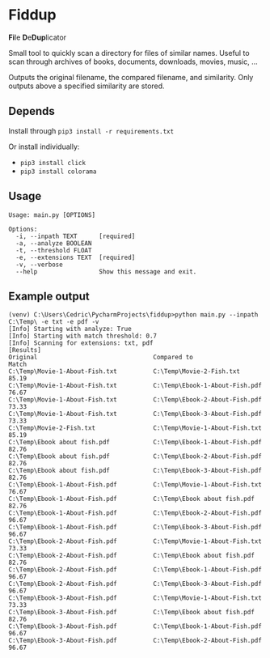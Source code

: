 # Fiddup

**Fi**le **D**e**Dup**licator

Small tool to quickly scan a directory for files of similar names.
Useful to scan through archives of books, documents, downloads, movies, music, ...

Outputs the original filename, the compared filename, and similarity.
Only outputs above a specified similarity are stored.

## Depends

Install through
`pip3 install -r requirements.txt`

Or install individually:
* `pip3 install click`
* `pip3 install colorama`

## Usage
```
Usage: main.py [OPTIONS]

Options:
  -i, --inpath TEXT      [required]
  -a, --analyze BOOLEAN
  -t, --threshold FLOAT
  -e, --extensions TEXT  [required]
  -v, --verbose
  --help                 Show this message and exit.
```

## Example output

```
(venv) C:\Users\Cedric\PycharmProjects\fiddup>python main.py --inpath C:\Temp\ -e txt -e pdf -v
[Info] Starting with analyze: True
[Info] Starting with match threshold: 0.7
[Info] Scanning for extensions: txt, pdf
[Results]
Original                                Compared to                             Match          
C:\Temp\Movie-1-About-Fish.txt          C:\Temp\Movie-2-Fish.txt                          85.19
C:\Temp\Movie-1-About-Fish.txt          C:\Temp\Ebook-1-About-Fish.pdf                    76.67
C:\Temp\Movie-1-About-Fish.txt          C:\Temp\Ebook-2-About-Fish.pdf                    73.33
C:\Temp\Movie-1-About-Fish.txt          C:\Temp\Ebook-3-About-Fish.pdf                    73.33
C:\Temp\Movie-2-Fish.txt                C:\Temp\Movie-1-About-Fish.txt                    85.19
C:\Temp\Ebook about fish.pdf            C:\Temp\Ebook-1-About-Fish.pdf                    82.76
C:\Temp\Ebook about fish.pdf            C:\Temp\Ebook-2-About-Fish.pdf                    82.76
C:\Temp\Ebook about fish.pdf            C:\Temp\Ebook-3-About-Fish.pdf                    82.76
C:\Temp\Ebook-1-About-Fish.pdf          C:\Temp\Movie-1-About-Fish.txt                    76.67
C:\Temp\Ebook-1-About-Fish.pdf          C:\Temp\Ebook about fish.pdf                      82.76
C:\Temp\Ebook-1-About-Fish.pdf          C:\Temp\Ebook-2-About-Fish.pdf                    96.67
C:\Temp\Ebook-1-About-Fish.pdf          C:\Temp\Ebook-3-About-Fish.pdf                    96.67
C:\Temp\Ebook-2-About-Fish.pdf          C:\Temp\Movie-1-About-Fish.txt                    73.33
C:\Temp\Ebook-2-About-Fish.pdf          C:\Temp\Ebook about fish.pdf                      82.76
C:\Temp\Ebook-2-About-Fish.pdf          C:\Temp\Ebook-1-About-Fish.pdf                    96.67
C:\Temp\Ebook-2-About-Fish.pdf          C:\Temp\Ebook-3-About-Fish.pdf                    96.67
C:\Temp\Ebook-3-About-Fish.pdf          C:\Temp\Movie-1-About-Fish.txt                    73.33
C:\Temp\Ebook-3-About-Fish.pdf          C:\Temp\Ebook about fish.pdf                      82.76
C:\Temp\Ebook-3-About-Fish.pdf          C:\Temp\Ebook-1-About-Fish.pdf                    96.67
C:\Temp\Ebook-3-About-Fish.pdf          C:\Temp\Ebook-2-About-Fish.pdf                    96.67
```